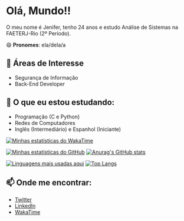 # Olá, Mundo!! 

O meu nome é Jenifer, tenho 24 anos e estudo Análise de Sistemas na FAETERJ-Rio (2º Período). 

😄 **Pronomes**: ela/dela/a


## 🔭 Áreas de Interesse

 - Segurança de Informação
 - Back-End Developer


## 🌱 O que eu estou estudando:

 - Programação (C e Python)
 - Redes de Computadores
 - Inglês (Intermediário) e Espanhol (Iniciante)


<!--
**spaceWitch97/bruxa-espacial** is a ✨ _special_ ✨ repository because its `README.md` (this file) appears on your GitHub profile.

Here are some ideas to get you started:

- 🔭 I’m currently working on ...
- 🌱 I’m currently learning ...
- 👯 I’m looking to collaborate on ...
- 🤔 I’m looking for help with ...
- 💬 Ask me about ...
- 📫 How to reach me: ...
- 😄 Pronouns: ...
- ⚡ Fun fact: ...
-->

[![Minhas estatísticas do WakaTime](https://github-readme-stats.vercel.app/api/wakatime?username=bruxa_espacial)](https://github.com/bruxa-espacial/github-readme-stats)

[![Minhas estatísticas do GitHub](https://github-readme-stats.vercel.app/api?username=bruxa-espacial&theme=synthwave)](https://github.com/anuraghazra/github-readme-stats)
[![Anurag's GitHub stats](https://github-readme-stats.vercel.app/api?username=bruxa-espacial)](https://github.com/anuraghazra/github-readme-stats)


[![Linguagens mais usadas aqui](https://github-readme-stats.vercel.app/api/top-langs/?username=bruxa-espacial&theme=synthwave&layout=compact)](https://github.com/bruxa-espacial/github-readme-stats)
[![Top Langs](https://github-readme-stats.vercel.app/api/top-langs/?username=bruxa-espacial&layout=compact)](https://github.com/anuraghazra/github-readme-stats)


## 📫 Onde me encontrar:

 - [Twitter](https://twitter.com/bruxa_espacial)
 - [LinkedIn](https://www.linkedin.com/in/jen-angelo/)
 - [WakaTime](https://wakatime.com/@bruxa_espacial)

